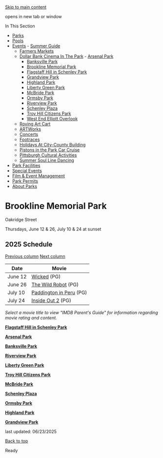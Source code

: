 [Skip to main content](https://www.pittsburghpa.gov/Recreation-Events/Events/Dollar-Bank-Cinema-In-The-Park/Brookline-Memorial-Park#main-content)

opens in new tab or window

In This Section

- [Parks](https://www.pittsburghpa.gov/Recreation-Events/Parks)
- [Pools](https://www.pittsburghpa.gov/Recreation-Events/Pools)
- [Events](https://www.pittsburghpa.gov/Recreation-Events/Events)  - [Summer Guide](https://www.pittsburghpa.gov/Recreation-Events/Events/Summer-Guide)
  - [Farmers Markets](https://www.pittsburghpa.gov/Recreation-Events/Events/Farmers-Markets)
  - [Dollar Bank Cinema In The Park](https://www.pittsburghpa.gov/Recreation-Events/Events/Dollar-Bank-Cinema-In-The-Park)    - [Arsenal Park](https://www.pittsburghpa.gov/Recreation-Events/Events/Dollar-Bank-Cinema-In-The-Park/Arsenal-Park)
    - [Banksville Park](https://www.pittsburghpa.gov/Recreation-Events/Events/Dollar-Bank-Cinema-In-The-Park/Banksville-Park)
    - [Brookline Memorial Park](https://www.pittsburghpa.gov/Recreation-Events/Events/Dollar-Bank-Cinema-In-The-Park/Brookline-Memorial-Park)
    - [Flagstaff Hill in Schenley Park](https://www.pittsburghpa.gov/Recreation-Events/Events/Dollar-Bank-Cinema-In-The-Park/Flagstaff-Hill-in-Schenley-Park)
    - [Grandview Park](https://www.pittsburghpa.gov/Recreation-Events/Events/Dollar-Bank-Cinema-In-The-Park/Grandview-Park)
    - [Highland Park](https://www.pittsburghpa.gov/Recreation-Events/Events/Dollar-Bank-Cinema-In-The-Park/Highland-Park)
    - [Liberty Green Park](https://www.pittsburghpa.gov/Recreation-Events/Events/Dollar-Bank-Cinema-In-The-Park/Liberty-Green-Park)
    - [McBride Park](https://www.pittsburghpa.gov/Recreation-Events/Events/Dollar-Bank-Cinema-In-The-Park/McBride-Park)
    - [Ormsby Park](https://www.pittsburghpa.gov/Recreation-Events/Events/Dollar-Bank-Cinema-In-The-Park/Ormsby-Park)
    - [Riverview Park](https://www.pittsburghpa.gov/Recreation-Events/Events/Dollar-Bank-Cinema-In-The-Park/Riverview-Park)
    - [Schenley Plaza](https://www.pittsburghpa.gov/Recreation-Events/Events/Dollar-Bank-Cinema-In-The-Park/Schenley-Plaza)
    - [Troy Hill Citizens Park](https://www.pittsburghpa.gov/Recreation-Events/Events/Dollar-Bank-Cinema-In-The-Park/Troy-Hill-Citizens-Park)
    - [West End Elliott Overlook](https://www.pittsburghpa.gov/Recreation-Events/Events/Dollar-Bank-Cinema-In-The-Park/West-End-Elliott-Overlook)
  - [Roving Art Cart](https://www.pittsburghpa.gov/Recreation-Events/Events/Roving-Art-Cart)
  - [ARTWorks](https://www.pittsburghpa.gov/Recreation-Events/Events/ARTWorks)
  - [Concerts](https://www.pittsburghpa.gov/Recreation-Events/Events/Concerts)
  - [Footraces](https://www.pittsburghpa.gov/Recreation-Events/Events/Footraces)
  - [Holidays At City-County Building](https://www.pittsburghpa.gov/Recreation-Events/Events/Holidays-At-City-County-Building)
  - [Pistons in the Park Car Cruise](https://www.pittsburghpa.gov/Recreation-Events/Events/Pistons-in-the-Park-Car-Cruise)
  - [Pittsburgh Cultural Activities](https://www.pittsburghpa.gov/Recreation-Events/Events/Pittsburgh-Cultural-Activities)
  - [Summer Soul Line Dancing](https://www.pittsburghpa.gov/Recreation-Events/Events/Summer-Soul-Line-Dancing)
- [Park Facilities](https://www.pittsburghpa.gov/Recreation-Events/Park-Facilities)
- [Special Events](https://www.pittsburghpa.gov/Recreation-Events/Special-Events)
- [Film & Event Management](https://www.pittsburghpa.gov/Recreation-Events/Film-Event-Management)
- [Park Permits](https://www.pittsburghpa.gov/Recreation-Events/Park-Permits)
- [About Parks](https://www.pittsburghpa.gov/Recreation-Events/About-Parks)

# Brookline Memorial Park

Oakridge Street

Thursdays, June 12 & 26, July 10 & 24 at sunset

## 2025 Schedule

[Previous column](https://www.pittsburghpa.gov/Recreation-Events/Events/Dollar-Bank-Cinema-In-The-Park/Brookline-Memorial-Park#) [Next column](https://www.pittsburghpa.gov/Recreation-Events/Events/Dollar-Bank-Cinema-In-The-Park/Brookline-Memorial-Park#)

| Date | Movie |
| --- | --- |
| June 12 | [Wicked](https://www.imdb.com/title/tt1262426/parentalguide) (PG) |
| June 26 | [The Wild Robot](https://www.imdb.com/title/tt29623480/parentalguide) (PG) |
| July 10 | [Paddington in Peru](https://www.imdb.com/title/tt5822536/parentalguide) (PG) |
| July 24 | [Inside Out 2](https://www.imdb.com/title/tt22022452/parentalguide) (PG) |

_Select a movie title to view "IMDB Parent's Guide" for information regarding movie rating and content._

[**Flagstaff Hill in Schenley Park**](https://www.pittsburghpa.gov/Recreation-Events/Events/Dollar-Bank-Cinema-In-The-Park/Flagstaff-Hill-in-Schenley-Park)

[**Arsenal Park**](https://www.pittsburghpa.gov/Recreation-Events/Events/Dollar-Bank-Cinema-In-The-Park/Arsenal-Park)

[**Banksville Park**](https://www.pittsburghpa.gov/Recreation-Events/Events/Dollar-Bank-Cinema-In-The-Park/Banksville-Park)

[**Riverview Park**](https://www.pittsburghpa.gov/Recreation-Events/Events/Dollar-Bank-Cinema-In-The-Park/Riverview-Park)

[**Liberty Green Park**](https://www.pittsburghpa.gov/Recreation-Events/Events/Dollar-Bank-Cinema-In-The-Park/Liberty-Green-Park)

[**Troy Hill Citizens Park**](https://www.pittsburghpa.gov/Recreation-Events/Events/Dollar-Bank-Cinema-In-The-Park/Troy-Hill-Citizens-Park)

[**McBride Park**](https://www.pittsburghpa.gov/Recreation-Events/Events/Dollar-Bank-Cinema-In-The-Park/McBride-Park)

[**Schenley Plaza**](https://www.pittsburghpa.gov/Recreation-Events/Events/Dollar-Bank-Cinema-In-The-Park/Schenley-Plaza)

[**Ormsby Park**](https://www.pittsburghpa.gov/Recreation-Events/Events/Dollar-Bank-Cinema-In-The-Park/Ormsby-Park)

[**Highland Park**](https://www.pittsburghpa.gov/Recreation-Events/Events/Dollar-Bank-Cinema-In-The-Park/Highland-Park)

[**Grandview Park**](https://www.pittsburghpa.gov/Recreation-Events/Events/Dollar-Bank-Cinema-In-The-Park/Grandview-Park)

last updated: 06/23/2025

[Back to top](https://www.pittsburghpa.gov/Recreation-Events/Events/Dollar-Bank-Cinema-In-The-Park/Brookline-Memorial-Park#body-top)

Ready
